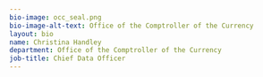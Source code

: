 ```yaml
---
bio-image: occ_seal.png
bio-image-alt-text: Office of the Comptroller of the Currency
layout: bio
name: Christina Handley
department: Office of the Comptroller of the Currency
job-title: Chief Data Officer
---
```

